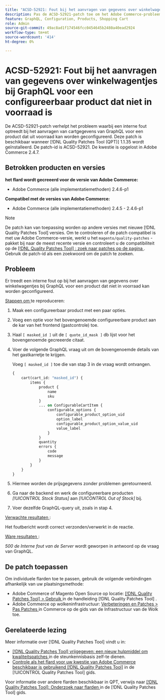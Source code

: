 ```yaml
---
title: "ACSD-52921: Fout bij het aanvragen van gegevens over winkelwagentjes bij GraphQL voor een configureerbaar product dat niet in voorraad is"
description: Pas de ACSD-52921-patch toe om het Adobe Commerce-probleem op te lossen wanneer een interne fout optreedt bij het aanvragen van cartdetails van GraphQL voor een product dat uit voorraad kan worden geconfigureerd.
feature: GraphQL, Configuration, Products, Shopping Cart
role: Admin
source-git-commit: 49ac8ad1f174546fcc0454645b2480a40ead2924
workflow-type: tm+mt
source-wordcount: '414'
ht-degree: 0%

---
```


# ACSD-52921: Fout bij het aanvragen van gegevens over winkelwagentjes bij GraphQL voor een configureerbaar product dat niet in voorraad is

De ACSD-52921-patch verhelpt het probleem waarbij een interne fout optreedt bij het aanvragen van cartgegevens van GraphQL voor een product dat uit voorraad kan worden geconfigureerd. Deze patch is beschikbaar wanneer [!DNL Quality Patches Tool (QPT)] 1.1.35 wordt geïnstalleerd. De patch-id is ACSD-52921. De kwestie is opgelost in Adobe Commerce 2.4.7.

## Betrokken producten en versies

**het flard wordt gecreeerd voor de versie van Adobe Commerce:**

* Adobe Commerce (alle implementatiemethoden) 2.4.6-p1

**Compatibel met de versies van Adobe Commerce:**

* Adobe Commerce (alle implementatiemethoden) 2.4.5 - 2.4.6-p1

>[!NOTE]
>
>De patch kan van toepassing worden op andere versies met nieuwe [!DNL Quality Patches Tool] versies. Om te controleren of de patch compatibel is met uw Adobe Commerce-versie, werkt u het `magento/quality-patches` -pakket bij naar de meest recente versie en controleert u de compatibiliteit op de [[!DNL Quality Patches Tool] : zoek naar patches op de pagina ](https://experienceleague.adobe.com/tools/commerce-quality-patches/index.html) . Gebruik de patch-id als een zoekwoord om de patch te zoeken.

## Probleem

Er treedt een interne fout op bij het aanvragen van gegevens over winkelwagentjes bij GraphQL voor een product dat niet in voorraad kan worden geconfigureerd.

<u> Stappen om </u> te reproduceren:

1. Maak een configureerbaar product met een paar opties.
1. Voeg een optie voor het bovengenoemde configureerbare product aan de kar van het frontend (gastcontrole) toe.
1. Haal `[ masked_id ]` uit de `[ quote_id_mask ]` db lijst voor het bovengenoemde gecreeerde citaat.
1. Voer de volgende GraphQL vraag uit om de bovengenoemde details van het gastkarretje te krijgen.

   Voeg `[ masked_id ]` toe die van stap 3 in de vraag wordt ontvangen.

   ```GraphQL
   {
       cart(cart_id: "masked_id") {
           items {
               product {
                   name
                   sku
               }
               ... on ConfigurableCartItem {
                   configurable_options {
                       configurable_product_option_uid
                       option_label
                       configurable_product_option_value_uid
                       value_label
                   }
               }
               quantity
               errors {
                   code
                   message
               }
           }
       }
   }   
   ```

1. Hiermee worden de prijsgegevens zonder problemen geretourneerd.
1. Ga naar de backend en werk de configureerbare producten *[!UICONTROL Stock Status]* aan *[!UICONTROL Out of Stock]* bij.
1. Voer dezelfde GraphQL-query uit, zoals in stap 4.

<u> Verwachte resultaten </u>:

Het foutbericht wordt correct verzonden/verwerkt in de reactie.

<u> Ware resultaten </u>:

*500 de Interne fout van de Server* wordt geworpen in antwoord op de vraag van GraphQL.

## De patch toepassen

Om individuele flarden toe te passen, gebruik de volgende verbindingen afhankelijk van uw plaatsingsmethode:

* Adobe Commerce of Magento Open Source op locatie: [[!DNL Quality Patches Tool]  > Gebruik ](https://experienceleague.adobe.com/docs/commerce-operations/tools/quality-patches-tool/usage.html) in de handleiding [!DNL Quality Patches Tool] .
* Adobe Commerce op wolkeninfrastructuur: [ Verbeteringen en Patches > Pas Patches ](https://experienceleague.adobe.com/docs/commerce-cloud-service/user-guide/develop/upgrade/apply-patches.html) in Commerce op de gids van de Infrastructuur van de Wolk toe.

## Gerelateerde lezing

Meer informatie over [!DNL Quality Patches Tool] vindt u in:

* [[!DNL Quality Patches Tool]  vrijgegeven: een nieuw hulpmiddel om kwaliteitspatches ](https://experienceleague.adobe.com/en/docs/commerce-knowledge-base/kb/announcements/commerce-announcements/magento-quality-patches-released-new-tool-to-self-serve-quality-patches) in de steunkennisbasis zelf-te dienen.
* [ Controle als het flard voor uw kwestie van Adobe Commerce beschikbaar is gebruikend  [!DNL Quality Patches Tool]](/help/tools/quality-patches-tool/patches-available-in-qpt/check-patch-for-magento-issue-with-magento-quality-patches.md) in de [!UICONTROL Quality Patches Tool] gids.


Voor informatie over andere flarden beschikbaar in QPT, verwijs naar [[!DNL Quality Patches Tool]: Onderzoek naar flarden ](https://experienceleague.adobe.com/tools/commerce-quality-patches/index.html) in de [!DNL Quality Patches Tool] gids.

